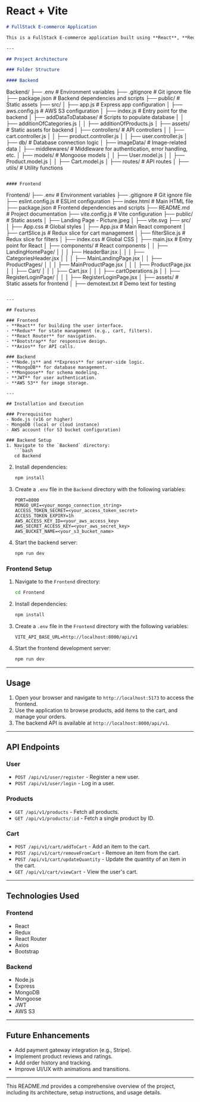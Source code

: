 # React + Vite
```md
# FullStack E-commerce Application

This is a FullStack E-commerce application built using **React**, **Redux**, **Node.js**, **Express**, and **MongoDB**. The project includes a fully functional frontend and backend, with features like product browsing, cart management, user authentication, and more.

---

## Project Architecture

### Folder Structure

#### Backend
```
Backend/
├── .env                     # Environment variables
├── .gitignore               # Git ignore file
├── package.json             # Backend dependencies and scripts
├── public/                  # Static assets
├── src/
│   ├── app.js               # Express app configuration
│   ├── aws.config.js        # AWS S3 configuration
│   ├── index.js             # Entry point for the backend
│   ├── addDataToDatabase/   # Scripts to populate database
│   │   ├── additionOfCategories.js
│   │   ├── additionOfProducts.js
│   ├── assets/              # Static assets for backend
│   ├── controllers/         # API controllers
│   │   ├── cart.controller.js
│   │   ├── product.controller.js
│   │   ├── user.controller.js
│   ├── db/                  # Database connection logic
│   ├── imageData/           # Image-related data
│   ├── middlewares/         # Middleware for authentication, error handling, etc.
│   ├── models/              # Mongoose models
│   │   ├── User.model.js
│   │   ├── Product.model.js
│   │   ├── Cart.model.js
│   ├── routes/              # API routes
│   ├── utils/               # Utility functions
```

#### Frontend
```
Frontend/
├── .env                     # Environment variables
├── .gitignore               # Git ignore file
├── eslint.config.js         # ESLint configuration
├── index.html               # Main HTML file
├── package.json             # Frontend dependencies and scripts
├── README.md                # Project documentation
├── vite.config.js           # Vite configuration
├── public/                  # Static assets
│   ├── Landing Page - Picture.jpeg
│   ├── vite.svg
├── src/
│   ├── App.css              # Global styles
│   ├── App.jsx              # Main React component
│   ├── cartSlice.js         # Redux slice for cart management
│   ├── filterSlice.js       # Redux slice for filters
│   ├── index.css            # Global CSS
│   ├── main.jsx             # Entry point for React
│   ├── components/          # React components
│   │   ├── LandingHomePage/
│   │   │   ├── HeaderBar.jsx
│   │   │   ├── CategoriesHeader.jsx
│   │   │   ├── MainLandingPage.jsx
│   │   ├── ProductPages/
│   │   │   ├── MainProductPage.jsx
│   │   │   ├── ProductPage.jsx
│   │   ├── Cart/
│   │   │   ├── Cart.jsx
│   │   │   ├── cartOperations.js
│   │   ├── RegisterLoginPage/
│   │   │   ├── RegisterLoginPage.jsx
│   ├── assets/              # Static assets for frontend
│   ├── demotext.txt         # Demo text for testing
```

---

## Features

### Frontend
- **React** for building the user interface.
- **Redux** for state management (e.g., cart, filters).
- **React Router** for navigation.
- **Bootstrap** for responsive design.
- **Axios** for API calls.

### Backend
- **Node.js** and **Express** for server-side logic.
- **MongoDB** for database management.
- **Mongoose** for schema modeling.
- **JWT** for user authentication.
- **AWS S3** for image storage.

---

## Installation and Execution

### Prerequisites
- Node.js (v16 or higher)
- MongoDB (local or cloud instance)
- AWS account (for S3 bucket configuration)

### Backend Setup
1. Navigate to the `Backend` directory:
   ```bash
   cd Backend
   ```
2. Install dependencies:
   ```bash
   npm install
   ```
3. Create a `.env` file in the `Backend` directory with the following variables:
   ```env
   PORT=8000
   MONGO_URI=<your_mongo_connection_string>
   ACCESS_TOKEN_SECRET=<your_access_token_secret>
   ACCESS_TOKEN_EXPIRY=1h
   AWS_ACCESS_KEY_ID=<your_aws_access_key>
   AWS_SECRET_ACCESS_KEY=<your_aws_secret_key>
   AWS_BUCKET_NAME=<your_s3_bucket_name>
   ```
4. Start the backend server:
   ```bash
   npm run dev
   ```

### Frontend Setup
1. Navigate to the `Frontend` directory:
   ```bash
   cd Frontend
   ```
2. Install dependencies:
   ```bash
   npm install
   ```
3. Create a `.env` file in the `Frontend` directory with the following variables:
   ```env
   VITE_API_BASE_URL=http://localhost:8000/api/v1
   ```
4. Start the frontend development server:
   ```bash
   npm run dev
   ```

---

## Usage

1. Open your browser and navigate to `http://localhost:5173` to access the frontend.
2. Use the application to browse products, add items to the cart, and manage your orders.
3. The backend API is available at `http://localhost:8000/api/v1`.

---

## API Endpoints

### User
- `POST /api/v1/user/register` - Register a new user.
- `POST /api/v1/user/login` - Log in a user.

### Products
- `GET /api/v1/products` - Fetch all products.
- `GET /api/v1/products/:id` - Fetch a single product by ID.

### Cart
- `POST /api/v1/cart/addToCart` - Add an item to the cart.
- `POST /api/v1/cart/removeFromCart` - Remove an item from the cart.
- `POST /api/v1/cart/updateQuantity` - Update the quantity of an item in the cart.
- `GET /api/v1/cart/viewCart` - View the user's cart.

---

## Technologies Used

### Frontend
- React
- Redux
- React Router
- Axios
- Bootstrap

### Backend
- Node.js
- Express
- MongoDB
- Mongoose
- JWT
- AWS S3

---

## Future Enhancements
- Add payment gateway integration (e.g., Stripe).
- Implement product reviews and ratings.
- Add order history and tracking.
- Improve UI/UX with animations and transitions.

---

This README.md provides a comprehensive overview of the project, including its architecture, setup instructions, and usage details.
